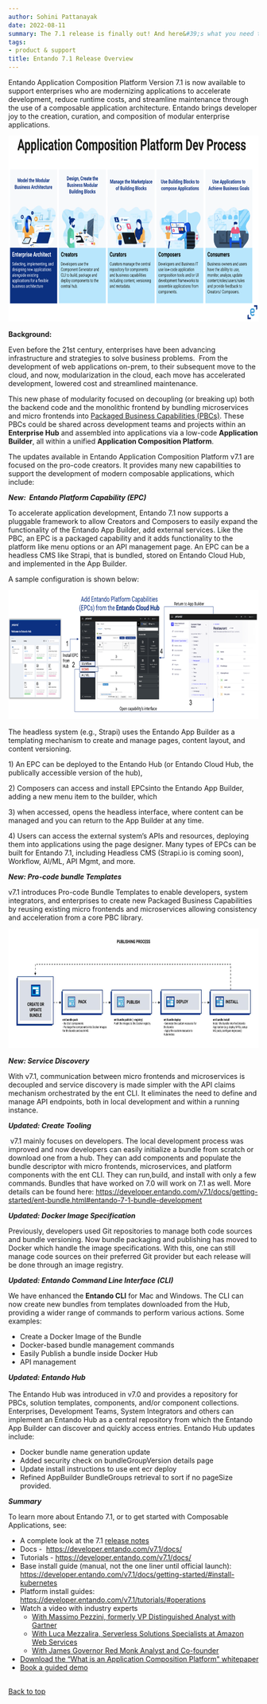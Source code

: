 ```yaml
---
author: Sohini Pattanayak
date: 2022-08-11
summary: The 7.1 release is finally out! And here&#39;s what you need to know about the new features and updates!
tags:
- product & support
title: Entando 7.1 Release Overview
---
```


Entando Application Composition Platform Version 7.1 is now available to support enterprises who are modernizing applications to accelerate development, reduce runtime costs, and streamline maintenance through the use of a composable application architecture. Entando brings developer joy to the creation, curation, and composition of modular enterprise applications.

<img src="./images/2022-08-11-acp-process.png" width="720" height="372.6">

<strong>Background:&nbsp;</strong>

Even before the 21st century, enterprises have been advancing infrastructure and strategies to solve business problems.&nbsp; From the development of web applications on-prem, to their subsequent move to the cloud, and now, modularization in the cloud, each move has accelerated development, lowered cost and streamlined maintenance.

This new phase of modularity focused on decoupling (or breaking up) both the backend code and the monolithic frontend by bundling microservices and micro frontends into <a href="#!U;https://youtu.be/RkGBpLQ-070!#">Packaged Business Capabilities (PBCs)</a>. These PBCs could be shared across development teams and projects within an <strong>Enterprise Hub</strong> and assembled into applications via a low-code <strong>Application Builder</strong>, all within a unified <strong>Application Composition Platform</strong>. 

The updates available in Entando Application Composition Platform v7.1 are focused on the pro-code creators. It provides many new capabilities to support the development of modern composable applications, which include:

<em><strong>New:&nbsp; Entando Platform Capability (EPC)</strong></em>

To accelerate application development, Entando 7.1 now supports a pluggable framework to allow Creators and Composers to easily expand the functionality of the Entando App Builder, add external services. Like the PBC, an EPC is a packaged capability and it adds functionality to the platform like menu options or an API management page. An EPC can be a headless CMS like Strapi, that is bundled, stored on Entando Cloud Hub, and implemented in the App Builder.

A sample configuration is shown below:

<img src="./images/2022-08-11-acp-capabilities.png" width="720" height="259.3">

<p>The headless system (e.g., Strapi) uses the Entando App Builder as a templating mechanism to create and manage pages, content layout, and content versioning.&nbsp;</p>

<p>1) An EPC can be deployed to the Entando Hub (or Entando Cloud Hub, the publically accessible version of the hub),&nbsp;</p>

<p>2) Composers can access and install EPCsinto the Entando App Builder, adding a new menu item to the builder, which&nbsp;</p>

<p>3) when accessed, opens the headless interface, where content can be managed and you can return to the App Builder at any time.</p>

<p>4) Users can access the external system&rsquo;s APIs and resources, deploying them into applications using the page designer. Many types of EPCs can be built for Entando 7.1, including Headless CMS (Strapi.io is coming soon),&nbsp; Workflow, AI/ML, API Mgmt, and more.&nbsp;&nbsp;</p>

<p><em><strong>New: Pro-code bundle Templates</strong></em></p>

<p>v7.1 introduces Pro-code Bundle Templates to&nbsp;enable developers, system integrators, and enterprises to create new Packaged Business Capabilities by reusing existing micro frontends and microservices allowing consistency and acceleration from a core PBC library.</p>

<img src="./images/2022-08-11-publishing.png" width="720" height="239.8">

<p><em><strong>New: Service Discovery</strong></em></p>

<p>With v7.1, communication between micro frontends and microservices is decoupled and service discovery is made simpler with the API claims mechanism orchestrated by the ent CLI. It eliminates the need to define and manage API endpoints, both in local development and within a running instance.</p>

<p><em><strong>Updated: Create Tooling</strong></em></p>

<p>&nbsp;v7.1 mainly focuses on developers. The local development process was improved and now developers can easily initialize a bundle from scratch or download one from a hub. They can add components and populate the bundle descriptor with micro frontends, microservices, and platform components with the ent CLI. They can run,build, and install with only a few commands. Bundles that have worked on 7.0 will work on 7.1 as well. More details can be found here: <a href="#!U;https://developer.entando.com/v7.1/docs/getting-started/ent-bundle.html#entando-7-1-bundle-development!#">https://developer.entando.com/v7.1/docs/getting-started/ent-bundle.html#entando-7-1-bundle-development</a></p>

<p><em><strong>Updated: Docker Image Specification</strong></em></p>

<p>Previously, developers used Git repositories to manage both code sources and bundle versioning. Now bundle packaging and publishing has moved to Docker which handle the image specifications. With this, one can still manage code sources on their preferred Git provider but each release will be done through an image registry.&nbsp;&nbsp;</p>

<p><em><strong>Updated: Entando Command Line Interface (CLI)&nbsp;</strong></em></p>

<p>We have enhanced the <strong>Entando CLI</strong> for Mac and Windows. The CLI can now create new bundles from templates downloaded from the Hub, providing a wider range of commands to perform various actions. Some examples:</p>

<ul>
	<li>Create a Docker Image of the Bundle</li>
	<li>Docker-based bundle management commands</li>
	<li>Easily Publish a bundle inside Docker Hub</li>
	<li>API management</li>
</ul>

<p><em><strong>Updated: Entando Hub</strong></em><br />
<br />
The Entando Hub was introduced in v7.0 and provides a repository for PBCs, solution templates, components, and/or component collections. Enterprises, Development Teams, System Integrators and others can implement an Entando Hub as a central repository from which the Entando App Builder can discover and quickly access entries. Entando Hub updates include:&nbsp;</p>

<ul>
	<li>Docker bundle name generation update</li>
	<li>Added security check on bundleGroupVersion details page</li>
	<li>Update install instructions to use ent ecr deploy</li>
	<li>Refined AppBuilder BundleGroups retrieval to sort if no pageSize provided.</li>
</ul>

<p><em><strong>Summary</strong></em></p>

<p>To learn more about Entando 7.1, or to get started with Composable Applications, see:</p>

<ul>
	<li>A complete look at the 7.1 <a href="#!U;https://developer.entando.com/next/docs/releases/#summary!#">release notes</a></li>
	<li>Docs - &nbsp;<a href="#!U;https://developer.entando.com/v7.1/docs/!#">https://developer.entando.com/v7.1/docs/</a></li>
	<li>Tutorials - <a href="#!U;https://developer.entando.com/v7.1/docs/!#">https://developer.entando.com/v7.1/docs/</a></li>
	<li>Base install guide (manual, not the one liner until official launch): <a href="#!U;https://developer.entando.com/v7.1/docs/getting-started/#install-kubernetes!#">https://developer.entando.com/v7.1/docs/getting-started/#install-kubernetes</a></li>
	<li>Platform install guides: <a href="#!U;https://developer.entando.com/v7.1/tutorials/#operations!#">https://developer.entando.com/v7.1/tutorials/#operations</a></li>
	<li>Watch a video with industry experts
	<ul>
		<li><a href="#!U;https://www.youtube.com/watch?v=fWbLQDZBEio!#">With Massimo Pezzini, formerly VP Distinguished Analyst with Gartner</a></li>
		<li><a href="#!U;https://www.youtube.com/watch?v=_pAILlnkLck!#">With Luca Mezzalira, Serverless Solutions Specialists at Amazon Web Services</a></li>
		<li><a href="#!U;https://www.youtube.com/watch?v=Lo5rfCNLCvo!#">With James Governor Red Monk Analyst and Co-founder</a></li>
	</ul>
	</li>
	<li><a href="#!U;https://discover.entando.com/en-us/what-is-an-application-composition-platform!#">Download the &ldquo;What is an Application Composition Platform&quot; whitepaper</a></li>
	<li><a href="#!U;https://entando.com/page/en/demo!#">Book a guided demo</a></li>
</ul>

</span><br><a href="#">Back to top</a></span></p>